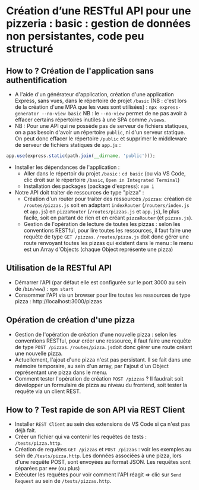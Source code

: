 # Création d’une RESTful API pour une pizzeria : basic : gestion de données non persistantes, code peu structuré
## How to ? Création de l'application sans authentification
- A l'aide d'un générateur d'application, création d'une application Express, sans vues, dans le répertoire de projet `/basic` (NB : c'est lors de la création d'une MPA que les vues sont utilisées) : `npx express-generator --no-view basic`
NB : le `--no-view` permet de ne pas avoir à effacer certains répertoires inutiles à une SPA comme `/views`.
- NB : Pour une API qui ne possède pas de serveur de fichiers statiques, on a pas besoin d'avoir un répertoire `public`, ni d'un serveur statique. On peut donc effacer le répertoire `/public` et supprimer le middleware de serveur de fichiers statiques de `app.js` : 
```js
app.use(express.static(path.join(__dirname, 'public'))); 
```
- Installer les dépendances de l'application : 
    - Aller dans le répertoir du projet `/basic` : `cd basic` (ou via VS Code, clic droit sur le répertoire `/basic`, `Open in Integrated Terminal`)
    - Installation des packages (package d'express): `npm i`
- Notre API doit traiter de ressources de type "pizza" :
    - Création d'un router pour traiter des ressources `/pizzas`: création de `/routes/pizzas.js` soit en adaptant `indexRouter` (`/routers/index.js` et `app.js`) en `pizzaRouter` (`/routes/pizzas.js` et `app.js`), le plus facile, soit en partant de rien et en créant `pizzaRouter` (et `pizzas.js`).
    - Gestion de l'opération de lecture de toutes les pizzas : selon les conventions RESTful, pour lire toutes les ressources, il faut faire une requête de type `GET /pizzas`. 
    `/routes/pizza.js` doit donc gérer une route renvoyant toutes les pizzas qui existent dans le menu : le menu est un Array d'Objects (chaque Object représente une pizza)
## Utilisation de la RESTful API
- Démarrer l'API (par défaut elle est configurée sur le port 3000 au sein de /`bin/www`) : `npm start`
- Consommer l'API via un browser pour lire toutes les ressources de type pizza : http://localhost:3000/pizzas

## Opération de création d'une pizza
- Gestion de l'opération de création d'une nouvelle pizza : selon les conventions RESTful, pour créer une ressource, il faut faire une requête de type `POST /pizzas`.
`/routes/pizza.js`doit donc gérer une route créant une nouvelle pizza. 
- Actuellement, l'ajout d'une pizza n'est pas persistant. Il se fait dans une mémoire temporaire, au sein d'un array, par l'ajout d'un Object représentant une pizza dans le menu.
- Comment tester l'opération de création `POST /pizzas` ? Il faudrait soit développer un formulaire de pizza au niveau du frontend, soit tester la requête via un client REST.
## How to ? Test rapide de son API via REST Client
- Installer `REST Client` au sein des extensions de VS Code si ça n'est pas déjà fait.
- Créer un fichier qui va contenir les requêtes de tests : `/tests/pizza.http`.
- Création de requêtes `GET /pizzas` et `POST /pizzas` : voir les exemples au sein de `/tests/pizza.http`. Les données associées à une pizza, lors d'une requête POST, sont envoyées au format JSON. Les requêtes sont séparées par `###` (ou plus)
- Exécuter les requêtes pour voir comment l'API réagit => clic sur `Send Request` au sein de `/tests/pizzas.http`. 

